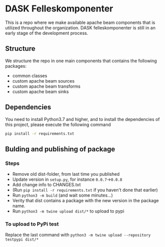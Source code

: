 # DASK Felleskomponenter

This is a repo where we make available apache beam components that is utilized throughout the organization. DASK
felleskomponenter is still in an early stage of the development process.

## Structure

We structure the repo in one main components that contains the following packages:

- common classes
- custom apache beam sources
- custom apache beam transforms
- custom apache beam sinks

## Dependencies

You need to install Python3.7 and higher, and to install the dependencies of this project, please execute the following
command

```bash
pip install -r requirements.txt
```

## Bulding and publishing of package

### Steps

- Remove old dist-folder, from last time you published
- Update version in `setup.py`, for instance `0.0.7`->`0.0.8`
- Add change info to CHANGES.txt
- (Run `pip install -r requirements.txt` if you haven't done that earlier)
- Run `python3 -m build` (and wait some minutes...)
- Verity that dist contains a package with the new version in the package name.
- Run `python3 -m twine upload dist/*` to upload to pypi

### To upload to PyPi test

Replace the last command with `python3 -m twine upload --repository testpypi dist/*`
